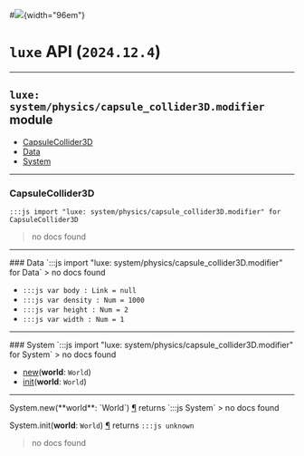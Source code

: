 #![](../../../../../../../../../images/luxe-dark.svg){width="96em"}

# `luxe` API (`2024.12.4`)  


---

## `luxe: system/physics/capsule_collider3D.modifier` module

- [CapsuleCollider3D](#capsulecollider3d)   
- [Data](#data)   
- [System](#system)   

---

### CapsuleCollider3D
`:::js import "luxe: system/physics/capsule_collider3D.modifier" for CapsuleCollider3D`
> no docs found


<hr/>
### Data
`:::js import "luxe: system/physics/capsule_collider3D.modifier" for Data`
> no docs found

- `:::js var body : Link = null`
- `:::js var density : Num = 1000`
- `:::js var height : Num = 2`
- `:::js var width : Num = 1`

<hr/>
### System
`:::js import "luxe: system/physics/capsule_collider3D.modifier" for System`
> no docs found

- [new](#System.new)(**world**: `World`)
- [init](#System.init)(**world**: `World`)

<hr/>
<endpoint module="luxe: system/physics/capsule_collider3D.modifier" class="System" signature="new(world : World)"></endpoint>
<signature id="System.new">System.new(**world**: `World`)
<a class="headerlink" href="#System.new" title="Permanent link">¶</a></signature>
<span class='api_ret'>returns</span> `:::js System`
> no docs found   

<endpoint module="luxe: system/physics/capsule_collider3D.modifier" class="System" signature="init(world : World)"></endpoint>
<signature id="System.init">System.init(**world**: `World`)
<a class="headerlink" href="#System.init" title="Permanent link">¶</a></signature>
<span class='api_ret'>returns</span> `:::js unknown`
> no docs found   

